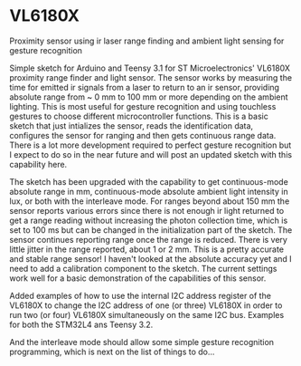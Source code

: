 VL6180X
=======

Proximity sensor using ir laser range finding and ambient light sensing for gesture recognition

Simple sketch for Arduino and Teensy 3.1 for ST Microelectronics' VL6180X proximity range finder and light sensor. The sensor works by measuring the time for emitted ir signals from a laser to return to an ir sensor, providing absolute range from ~ 0 mm to 100 mm or more depending on the ambient lighting. This is most useful for gesture recognition and using touchless gestures to choose different microcontroller functions. This is a basic sketch that just intializes the sensor, reads the identification data, configures the sensor for ranging and then gets continuous range data. There is a lot more development required to perfect gesture recognition but I expect to do so in the near future and will post an updated sketch with this capability here.

The sketch has been upgraded with the capability to get continuous-mode absolute range in mm, continuous-mode absolute ambient light intensity in lux, or both with the interleave mode. For ranges beyond about 150 mm the sensor reports various errors since there is not enough ir light returned to get a range reading without increasing the photon collection time, which is set to 100 ms but can be changed in the initialization part of the sketch. The sensor continues reporting range once the range is reduced. There is very little jitter in the range reported, about 1 or 2 mm. This is a pretty accurate and stable range sensor! I haven't looked at the absolute accuracy yet and I need to add a calibration component to the sketch. The current settings work well for a basic demonstration of the capabilities of this sensor.

Added examples of how to use the internal I2C address register of the VL6180X to change the I2C address of one (or three) VL6180X in order to run two (or four) VL6180X simultaneously on the same I2C bus. Examples for both the STM32L4 ans Teensy 3.2.

And the interleave mode should allow some simple gesture recognition programming, which is next on the list of things to do...
